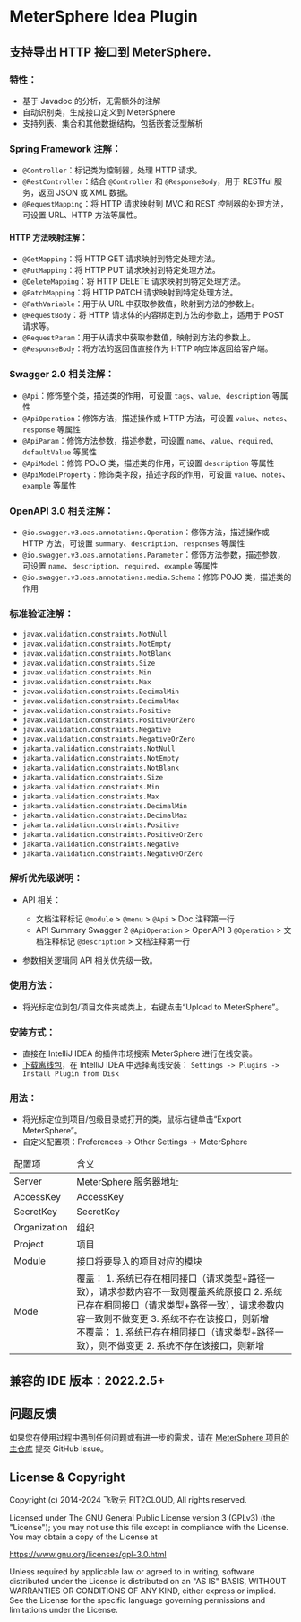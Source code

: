 # MeterSphere Idea Plugin

## 支持导出 HTTP 接口到 MeterSphere.

### 特性：

- 基于 Javadoc 的分析，无需额外的注解
- 自动识别类，生成接口定义到 MeterSphere
- 支持列表、集合和其他数据结构，包括嵌套泛型解析

### Spring Framework 注解：

- `@Controller`：标记类为控制器，处理 HTTP 请求。
- `@RestController`：结合 `@Controller` 和 `@ResponseBody`，用于 RESTful 服务，返回 JSON 或 XML 数据。
- `@RequestMapping`：将 HTTP 请求映射到 MVC 和 REST 控制器的处理方法，可设置 URL、HTTP 方法等属性。

#### HTTP 方法映射注解：
- `@GetMapping`：将 HTTP GET 请求映射到特定处理方法。
- `@PutMapping`：将 HTTP PUT 请求映射到特定处理方法。
- `@DeleteMapping`：将 HTTP DELETE 请求映射到特定处理方法。
- `@PatchMapping`：将 HTTP PATCH 请求映射到特定处理方法。
- `@PathVariable`：用于从 URL 中获取参数值，映射到方法的参数上。
- `@RequestBody`：将 HTTP 请求体的内容绑定到方法的参数上，适用于 POST 请求等。
- `@RequestParam`：用于从请求中获取参数值，映射到方法的参数上。
- `@ResponseBody`：将方法的返回值直接作为 HTTP 响应体返回给客户端。

### Swagger 2.0 相关注解：

- `@Api`：修饰整个类，描述类的作用，可设置 `tags`、`value`、`description` 等属性
- `@ApiOperation`：修饰方法，描述操作或 HTTP 方法，可设置 `value`、`notes`、`response` 等属性
- `@ApiParam`：修饰方法参数，描述参数，可设置 `name`、`value`、`required`、`defaultValue` 等属性
- `@ApiModel`：修饰 POJO 类，描述类的作用，可设置 `description` 等属性
- `@ApiModelProperty`：修饰类字段，描述字段的作用，可设置 `value`、`notes`、`example` 等属性

### OpenAPI 3.0 相关注解：

- `@io.swagger.v3.oas.annotations.Operation`：修饰方法，描述操作或 HTTP 方法，可设置 `summary`、`description`、`responses` 等属性
- `@io.swagger.v3.oas.annotations.Parameter`：修饰方法参数，描述参数，可设置 `name`、`description`、`required`、`example` 等属性
- `@io.swagger.v3.oas.annotations.media.Schema`：修饰 POJO 类，描述类的作用

### 标准验证注解：

- `javax.validation.constraints.NotNull`
- `javax.validation.constraints.NotEmpty`
- `javax.validation.constraints.NotBlank`
- `javax.validation.constraints.Size`
- `javax.validation.constraints.Min`
- `javax.validation.constraints.Max`
- `javax.validation.constraints.DecimalMin`
- `javax.validation.constraints.DecimalMax`
- `javax.validation.constraints.Positive`
- `javax.validation.constraints.PositiveOrZero`
- `javax.validation.constraints.Negative`
- `javax.validation.constraints.NegativeOrZero`
- `jakarta.validation.constraints.NotNull`
- `jakarta.validation.constraints.NotEmpty`
- `jakarta.validation.constraints.NotBlank`
- `jakarta.validation.constraints.Size`
- `jakarta.validation.constraints.Min`
- `jakarta.validation.constraints.Max`
- `jakarta.validation.constraints.DecimalMin`
- `jakarta.validation.constraints.DecimalMax`
- `jakarta.validation.constraints.Positive`
- `jakarta.validation.constraints.PositiveOrZero`
- `jakarta.validation.constraints.Negative`
- `jakarta.validation.constraints.NegativeOrZero`

### 解析优先级说明：

- API 相关：
  - 文档注释标记 `@module` > `@menu` > `@Api` > Doc 注释第一行
  - API Summary Swagger 2 `@ApiOperation` > OpenAPI 3 `@Operation` > 文档注释标记 `@description` > 文档注释第一行

- 参数相关逻辑同 API 相关优先级一致。

### 使用方法：

- 将光标定位到包/项目文件夹或类上，右键点击“Upload to MeterSphere”。

### 安装方式：

- 直接在 IntelliJ IDEA 的插件市场搜索 MeterSphere 进行在线安装。
- [下载离线包](https://plugins.jetbrains.com/plugin/18097-metersphere/versions)，在 IntelliJ IDEA 中选择离线安装：
  `Settings -> Plugins -> Install Plugin from Disk`

### 用法：

- 将光标定位到项目/包级目录或打开的类，鼠标右键单击“Export MeterSphere”。
- 自定义配置项：Preferences -> Other Settings -> MeterSphere

<table>
<thead>
<tr>
<td>配置项</td>
<td>含义</td>
</tr>
</thead>
<tr>
<td>Server</td>
<td>MeterSphere 服务器地址</td>
</tr>
<tr>
<td>AccessKey</td>
<td>AccessKey</td>
</tr>
<tr>
<td>SecretKey</td>
<td>SecretKey</td>
</tr>
<tr>
<td>Organization</td>
<td>组织</td>
</tr>
<tr>
<td>Project</td>
<td>项目</td>
</tr>
<tr>
<td>Module</td>
<td>接口将要导入的项目对应的模块</td>
</tr>
<tr>
<td>Mode</td>
<td>覆盖：
   1. 系统已存在相同接口（请求类型+路径一致），请求参数内容不一致则覆盖系统原接口
   2. 系统已存在相同接口（请求类型+路径一致），请求参数内容一致则不做变更
   3. 系统不存在该接口，则新增<br>
   不覆盖：
   1. 系统已存在相同接口（请求类型+路径一致），则不做变更
   2. 系统不存在该接口，则新增
</td>
</tr>
</table>

## 兼容的 IDE 版本：2022.2.5+

## 问题反馈

如果您在使用过程中遇到任何问题或有进一步的需求，请在 [MeterSphere 项目的主仓库](https://github.com/metersphere/metersphere/issues) 提交 GitHub Issue。

## License & Copyright

Copyright (c) 2014-2024 飞致云 FIT2CLOUD, All rights reserved.

Licensed under The GNU General Public License version 3 (GPLv3)  (the "License"); you may not use this file except in compliance with the License. You may obtain a copy of the License at

https://www.gnu.org/licenses/gpl-3.0.html

Unless required by applicable law or agreed to in writing, software distributed under the License is distributed on an "AS IS" BASIS, WITHOUT WARRANTIES OR CONDITIONS OF ANY KIND, either express or implied. See the License for the specific language governing permissions and limitations under the License.
